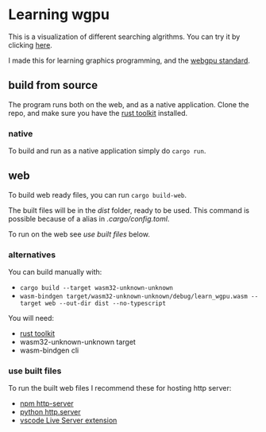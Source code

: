 # Learning wgpu
This is a visualization of different searching algrithms. You can try it by clicking [here](https://askeladd123.github.io/learning-wgpu/).

I made this for learning graphics programming, and the [webgpu standard](https://www.w3.org/TR/webgpu/).

## build from source
The program runs both on the web, and as a native application. Clone the repo, and make sure you have the [rust toolkit](https://www.rust-lang.org/tools/install) installed.

### native
To build and run as a native application simply do `cargo run`.

## web
To build web ready files, you can run `cargo build-web`. 

The built files will be in the *dist* folder, ready to be used. This command is possible because of a alias in *.cargo/config.toml*. 

To run on the web see *use built files* below.

### alternatives
You can build manually with:
- `cargo build --target wasm32-unknown-unknown`
- `wasm-bindgen target/wasm32-unknown-unknown/debug/learn_wgpu.wasm --target web --out-dir dist --no-typescript`

You will need:
- [rust toolkit](https://www.rust-lang.org/tools/install)
- wasm32-unknown-unknown target
- wasm-bindgen cli

### use built files
To run the built web files I recommend these for hosting http server:
- [npm http-server](https://www.npmjs.com/package/http-server)
- [python http.server](https://docs.python.org/3/library/http.server.html)
- [vscode Live Server extension](https://marketplace.visualstudio.com/items?itemName=ritwickdey.LiveServer)
